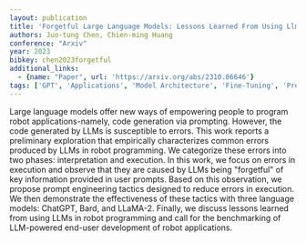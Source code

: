 ```yaml
---
layout: publication
title: 'Forgetful Large Language Models: Lessons Learned From Using Llms In Robot Programming'
authors: Juo-tung Chen, Chien-ming Huang
conference: "Arxiv"
year: 2023
bibkey: chen2023forgetful
additional_links:
  - {name: "Paper", url: 'https://arxiv.org/abs/2310.06646'}
tags: ['GPT', 'Applications', 'Model Architecture', 'Fine-Tuning', 'Prompting']
---
```

Large language models offer new ways of empowering people to program robot
applications-namely, code generation via prompting. However, the code generated
by LLMs is susceptible to errors. This work reports a preliminary exploration
that empirically characterizes common errors produced by LLMs in robot
programming. We categorize these errors into two phases: interpretation and
execution. In this work, we focus on errors in execution and observe that they
are caused by LLMs being "forgetful" of key information provided in user
prompts. Based on this observation, we propose prompt engineering tactics
designed to reduce errors in execution. We then demonstrate the effectiveness
of these tactics with three language models: ChatGPT, Bard, and LLaMA-2.
Finally, we discuss lessons learned from using LLMs in robot programming and
call for the benchmarking of LLM-powered end-user development of robot
applications.
